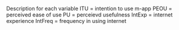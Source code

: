 Description for each variable
ITU = intention to use m-app
PEOU = perceived ease of use
PU = perceievd usefulness
IntExp = internet experience
IntFreq = frequency in using internet

